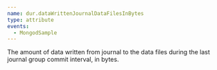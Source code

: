 ```yaml
---
name: dur.dataWrittenJournalDataFilesInBytes
type: attribute
events:
  - MongodSample
---
```


The amount of data written from journal to the data files during the last journal group commit interval, in bytes.